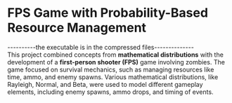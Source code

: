 # FPS Game with Probability-Based Resource Management
----------the executable is in the compressed files--------------</br>
This project combined concepts from **mathematical distributions** with the development of a **first-person shooter (FPS)** game involving zombies. The game focused on survival mechanics, such as managing resources like time, ammo, and enemy spawns. Various mathematical distributions, like Rayleigh, Normal, and Beta, were used to model different gameplay elements, including enemy spawns, ammo drops, and timing of events.
